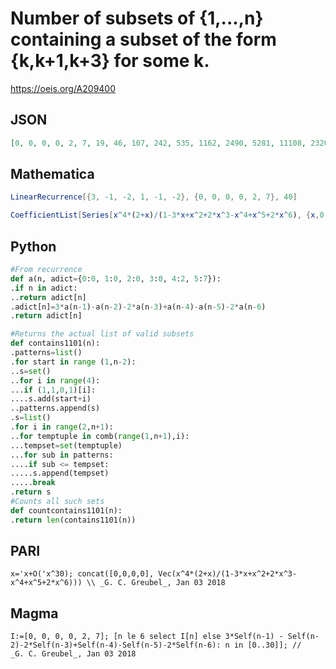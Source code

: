 # Number of subsets of \{1,\.\.\.,n\} containing a subset of the form \{k,k\+1,k\+3\} for some k\.
https://oeis.org/A209400
## JSON
```JSON
[0, 0, 0, 0, 2, 7, 19, 46, 107, 242, 535, 1162, 2490, 5281, 11108, 23206, 48206, 99663, 205218, 421115, 861585, 1758249, 3580075, 7275377, 14759592, 29897683, 60481359, 122206014, 246665382, 497414751, 1002231335, 2017877779, 4060069150, 8164204342]
```
## Mathematica
```Mathematica
LinearRecurrence[{3, -1, -2, 1, -1, -2}, {0, 0, 0, 0, 2, 7}, 40]
```
```Mathematica
CoefficientList[Series[x^4*(2+x)/(1-3*x+x^2+2*x^3-x^4+x^5+2*x^6), {x,0, 50}], x] (* _G. C. Greubel_, Jan 03 2018 *)
```
## Python
```Python
#From recurrence
def a(n, adict={0:0, 1:0, 2:0, 3:0, 4:2, 5:7}):
.if n in adict:
..return adict[n]
.adict[n]=3*a(n-1)-a(n-2)-2*a(n-3)+a(n-4)-a(n-5)-2*a(n-6)
.return adict[n]
```
```Python
#Returns the actual list of valid subsets
def contains1101(n):
.patterns=list()
.for start in range (1,n-2):
..s=set()
..for i in range(4):
...if (1,1,0,1)[i]:
....s.add(start+i)
..patterns.append(s)
.s=list()
.for i in range(2,n+1):
..for temptuple in comb(range(1,n+1),i):
...tempset=set(temptuple)
...for sub in patterns:
....if sub <= tempset:
.....s.append(tempset)
.....break
.return s
#Counts all such sets
def countcontains1101(n):
.return len(contains1101(n))
```
## PARI
```PARI
x='x+O('x^30); concat([0,0,0,0], Vec(x^4*(2+x)/(1-3*x+x^2+2*x^3-x^4+x^5+2*x^6))) \\ _G. C. Greubel_, Jan 03 2018
```
## Magma
```Magma
I:=[0, 0, 0, 0, 2, 7]; [n le 6 select I[n] else 3*Self(n-1) - Self(n-2)-2*Self(n-3)+Self(n-4)-Self(n-5)-2*Self(n-6): n in [0..30]]; //
_G. C. Greubel_, Jan 03 2018
```
